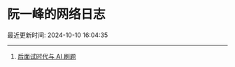 # 阮一峰的网络日志

最近更新时间: 2024-10-10 16:04:35

--- 
1. [后面试时代与 AI 刷题](http://www.ruanyifeng.com/blog/2024/10/ai-code-interview.html) 
